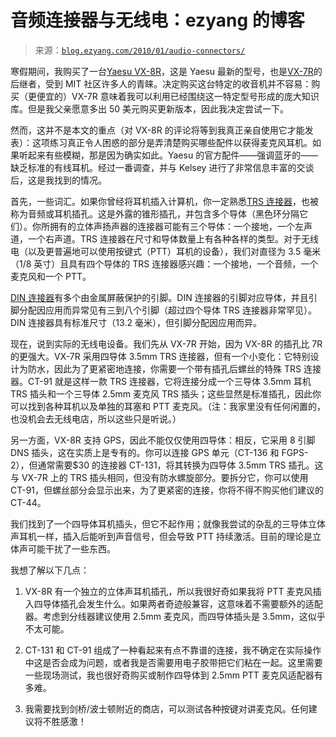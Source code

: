 <!--yml

类别：未分类

日期：2024 年 07 月 01 日 18:18:33

-->

# 音频连接器与无线电：ezyang 的博客

> 来源：[`blog.ezyang.com/2010/01/audio-connectors/`](http://blog.ezyang.com/2010/01/audio-connectors/)

寒假期间，我购买了一台[Yaesu VX-8R](http://www.yaesu.com/indexVS.cfm?cmd=DisplayProducts&ProdCatID=111&encProdID=64C913CDBC183621AAA39980149EA8C6)，这是 Yaesu 最新的型号，也是[VX-7R](http://www.yaesu.com/indexVS.cfm?cmd=DisplayProducts&ProdCatID=111&encProdID=8D3254BFC69FB172D78647DC56EFB0E9&DivisionID=65&isArchived=0)的后继者，受到 MIT 社区许多人的青睐。决定购买这台特定的收音机并不容易：购买（更便宜的）VX-7R 意味着我可以利用已经围绕这一特定型号形成的庞大知识库。但是我父亲愿意多出 50 美元购买更新版本，因此我决定尝试一下。

然而，这并不是本文的重点（对 VX-8R 的评论将等到我真正亲自使用它才能发表）：这项练习真正令人困惑的部分是弄清楚购买哪些配件以获得麦克风耳机。如果听起来有些模糊，那是因为确实如此。Yaesu 的官方配件——强调蓝牙的——缺乏标准的有线耳机。经过一番调查，并与 Kelsey 进行了非常信息丰富的交谈后，这是我找到的情况。

首先，一些词汇。如果你曾经将耳机插入计算机，你一定熟悉[TRS 连接器](http://en.wikipedia.org/wiki/TRS_connector)，也被称为音频或耳机插孔。这是外露的锥形插孔，并包含多个导体（黑色环分隔它们）。你所拥有的立体声扬声器的连接器可能有三个导体：一个接地，一个左声道，一个右声道。TRS 连接器在尺寸和导体数量上有各种各样的类型。对于无线电（以及更普遍地可以使用按键式（PTT）耳机的设备），我们对直径为 3.5 毫米（1/8 英寸）且具有四个导体的 TRS 连接器感兴趣：一个接地，一个音频，一个麦克风和一个 PTT。

[DIN 连接器](http://en.wikipedia.org/wiki/DIN_connector)有多个由金属屏蔽保护的引脚。DIN 连接器的引脚对应导体，并且引脚分配因应用而异常见有三到八个引脚（超过四个导体 TRS 连接器非常罕见）。DIN 连接器具有标准尺寸（13.2 毫米），但引脚分配因应用而异。

现在，说到实际的无线电设备。我们先从 VX-7R 开始，因为 VX-8R 的插孔比 7R 的更强大。VX-7R 采用四导体 3.5mm TRS 连接器，但有一个小变化：它特别设计为防水，因此为了更紧密地连接，你需要一个带有插孔后螺丝的特殊 TRS 连接器。CT-91 就是这样一款 TRS 连接器，它将连接分成一个三导体 3.5mm 耳机 TRS 插头和一个三导体 2.5mm 麦克风 TRS 插头；这些显然是标准插孔，因此你可以找到各种耳机以及单独的耳塞和 PTT 麦克风。（注：我家里没有任何闲置的，也没机会去无线电店，所以这些只是听说。）

另一方面，VX-8R 支持 GPS，因此不能仅仅使用四导体：相反，它采用 8 引脚 DNS 插头，这在实质上是专有的。你可以连接 GPS 单元（CT-136 和 FGPS-2），但通常需要$30 的连接器 CT-131，将其转换为四导体 3.5mm TRS 插孔。这与 VX-7R 上的 TRS 插头相同，但没有防水螺旋部分。要拆分它，你可以使用 CT-91，但螺丝部分会显示出来，为了更紧密的连接，你将不得不购买他们建议的 CT-44。

我们找到了一个四导体耳机插头，但它不起作用；就像我尝试的杂乱的三导体立体声耳机一样，插入后能听到声音信号，但会导致 PTT 持续激活。目前的理论是立体声可能干扰了一些东西。

我想了解以下几点：

1.  VX-8R 有一个独立的立体声耳机插孔，所以我很好奇如果我将 PTT 麦克风插入四导体插孔会发生什么。如果两者奇迹般兼容，这意味着不需要额外的适配器。考虑到分线器建议使用 2.5mm 麦克风，而四导体插头是 3.5mm，这似乎不太可能。

1.  CT-131 和 CT-91 组成了一种看起来有点不靠谱的连接，我不确定在实际操作中这是否会成为问题，或者我是否需要用电子胶带把它们粘在一起。这里需要一些现场测试，我也很好奇购买或制作四导体到 2.5mm PTT 麦克风适配器有多难。

1.  我需要找到剑桥/波士顿附近的商店，可以测试各种按键对讲麦克风。任何建议将不胜感激！
